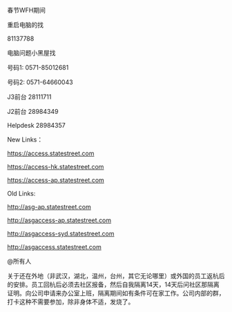 春节WFH期间

重启电脑的找

81137788



电脑问题小黑屋找

号码1:  0571-85012681

号码2: 0571-64660043



J3前台 28111711 

J2前台 28984349

Helpdesk 28984357



New Links：

https://access.statestreet.com

https://access-hk.statestreet.com

https://access-ap.statestreet.com



Old Links:

http://asg-ap.statestreet.com

http://asgaccess-ap.statestreet.com

http://asgaccess-syd.statestreet.com

http://asgaccess.statestreet.com



@所有人

关于还在外地（非武汉，湖北，温州，台州，其它无论哪里）或外国的员工返杭后的安排。员工回杭后必须去社区报备，然后自我隔离14天，14天后问社区那隔离证明。向公司申请来办公室上班，隔离期间如有条件可在家工作。公司内部的群，打卡这种不需要参加，除非身体不适，发烧了。